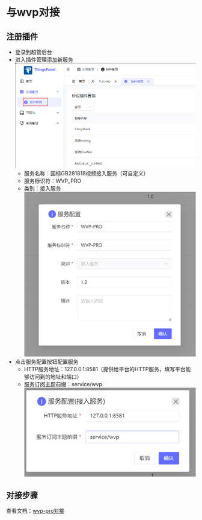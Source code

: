 # 与wvp对接

## 注册插件

- 登录到超管后台
- 进入插件管理添加新服务
     ![插件管理](./image/image.png)
    - 服务名称：国标GB281818视频接入服务（可自定义）
    - 服务标识符：WVP_PRO
    - 类别：接入服务
   ![新增插件](./image/image-1.png)
- 点击服务配置按钮配置服务
    - HTTP服务地址：127.0.0.1:8581（提供给平台的HTTP服务，填写平台能够访问到的地址和端口）
    - 服务订阅主题前缀：service/wvp
     ![服务配置](./image/image-2.png)

## 对接步骤

查看文档：[wvp-pro对接](http://104.156.140.42:18080/doc.html#/home)
